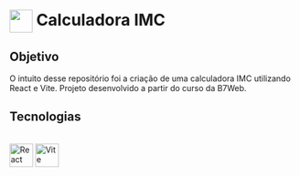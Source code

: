 <h1>
     <img align="center" width="40px" src="https://matheusoliveirv.github.io/Calculadora-IMC/assets/logo.365d4530.png">
    <span>Calculadora IMC</span>
</h1>

## Objetivo
O intuito desse repositório foi a criação de uma calculadora IMC utilizando React e Vite. Projeto desenvolvido a partir do curso da B7Web.

## Tecnologias

<div style="display: inline_block"><br>
  <img align="center" alt="React" height="41" width="41" src="https://cdn.jsdelivr.net/gh/devicons/devicon/icons/react/react-original.svg">
  <img align="center" alt="Vite" height="41" width="41" src="https://cdn.jsdelivr.net/gh/devicons/devicon@latest/icons/vitejs/vitejs-original.svg" />
</div>
